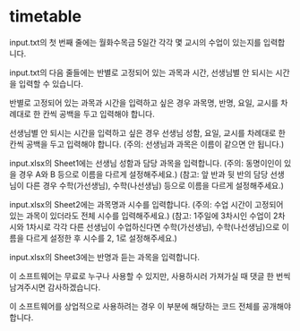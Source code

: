 # timetable
input.txt의 첫 번째 줄에는 월화수목금 5일간 각각 몇 교시의 수업이 있는지를 입력합니다.

input.txt의 다음 줄들에는 반별로 고정되어 있는 과목과 시간, 선생님별 안 되시는 시간을 입력할 수 있습니다.

반별로 고정되어 있는 과목과 시간을 입력하고 싶은 경우 과목명, 반명, 요일, 교시를 차례대로 한 칸씩 공백을 두고 입력해야 합니다.

선생님별 안 되시는 시간을 입력하고 싶은 경우 선생님 성함, 요일, 교시를 차례대로 한 칸씩 공백을 두고 입력해야 합니다.
(주의: 선생님과 과목은 이름이 같으면 안 됩니다.)

input.xlsx의 Sheet1에는 선생님 성함과 담당 과목을 입력합니다.
(주의: 동명이인이 있을 경우 A와 B 등으로 이름을 다르게 설정해주세요.)
(참고: 앞 반과 뒷 반의 담당 선생님이 다른 경우 수학(가선생님), 수학(나선생님) 등으로 이름을 다르게 설정해주세요.)

input.xlsx의 Sheet2에는 과목명과 시수를 입력합니다.
(주의: 수업 시간이 고정되어 있는 과목이 있더라도 전체 시수를 입력해주세요.)
(참고: 1주일에 3차시인 수업이 2차시와 1차시로 각각 다른 선생님이 수업하신다면 수학(가선생님), 수학(나선생님)으로 이름을 다르게 설정한 후 시수를 2, 1로 설정해주세요.)

input.xlsx의 Sheet3에는 반명과 듣는 과목을 입력합니다.

이 소프트웨어는 무료로 누구나 사용할 수 있지만, 사용하시러 가져가실 때 댓글 한 번씩 남겨주시면 감사하겠습니다.

이 소프트웨어를 상업적으로 사용하려는 경우 이 부분에 해당하는 코드 전체를 공개해야 합니다.
